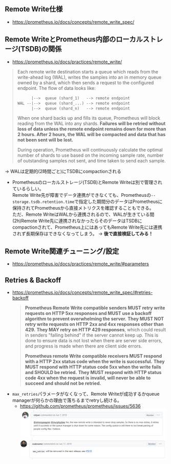 ## Remote Write仕様
- https://prometheus.io/docs/concepts/remote_write_spec/

## Remote WriteとPrometheus内部のローカルストレージ(TSDB)の関係
- https://prometheus.io/docs/practices/remote_write/  
> Each remote write destination starts a queue which reads from the write-ahead log (WAL), writes the samples into an in memory queue owned by a shard, which then sends a request to the configured endpoint. The flow of data looks like:
>```
>       |-->  queue (shard_1)   --> remote endpoint
>WAL --|-->  queue (shard_...) --> remote endpoint
>       |-->  queue (shard_n)   --> remote endpoint
>```
> When one shard backs up and fills its queue, Prometheus will block reading from the WAL into any shards. **Failures will be retried without loss of data unless the remote endpoint remains down for more than 2 hours. After 2 hours, the WAL will be compacted and data that has not been sent will be lost.**
>
> During operation, Prometheus will continuously calculate the optimal number of shards to use based on the incoming sample rate, number of outstanding samples not sent, and time taken to send each sample.

→ WALは定期的(2時間ごと)にTSDBにcompactionされる 

- Prometheusのローカルストレージ(TSDB)とRemote Writeは別で管理されているらしい。  
  Remote Write先が障害でデータ連携ができなくても、Prometheusの`--storage.tsdb.retention.time`で指定した期間分のデータはPrometheusに保持されてPrometheusから直接メトリクスを確認することもできる。  
  ただ、Remote WriteはWALから連携されるので、WALが生きている間(2h)Remote Write先に連携されなかったらそのデータはTSDBにcompactionされて、Prometheus上にはあってもRemote Write先には連携されず長期保存はできなくなってしまう。
  → **後で直接検証してみる！**

## Remote Write関連チューニング/設定
- https://prometheus.io/docs/practices/remote_write/#parameters

## Retries & Backoff
- https://prometheus.io/docs/concepts/remote_write_spec/#retries-backoff
  > **Prometheus Remote Write compatible senders MUST retry write requests on HTTP 5xx responses and MUST use a backoff algorithm to prevent overwhelming the server.** **They MUST NOT retry write requests on HTTP 2xx and 4xx responses other than 429.** **They MAY retry on HTTP 429 responses**, which could result in senders "falling behind" if the server cannot keep up. This is done to ensure data is not lost when there are server side errors, and progress is made when there are client side errors.
  >
  > **Prometheus remote Write compatible receivers MUST respond with a HTTP 2xx status code when the write is successful.** **They MUST respond with HTTP status code 5xx when the write fails and SHOULD be retried.** **They MUST respond with HTTP status code 4xx when the request is invalid, will never be able to succeed and should not be retried.**
- `max_retries`パラメータがなくなって、Remote Writeが成功するかqueue managerが何らかの理由で落ちるまでretryし続ける。
  - https://github.com/prometheus/prometheus/issues/5636  
  ![](./image/max_retries.jpg)
  ![](./image/max_retries2.jpg)